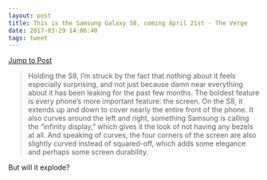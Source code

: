 ```yaml
---
layout: post
title: This is the Samsung Galaxy S8, coming April 21st - The Verge
date: 2017-03-29 14:06:40
tags: tweet
---
```

[Jump to Post][1]

> Holding the S8, I’m struck by the fact that nothing about it feels especially surprising, and not just because damn near everything about it has been leaking for the past few months. The boldest feature is every phone’s more important feature: the screen. On the S8, it extends up and down to cover nearly the entire front of the phone. It also curves around the left and right, something Samsung is calling the “infinity display,” which gives it the look of not having any bezels at all. And speaking of curves, the four corners of the screen are also slightly curved instead of squared-off, which adds some elegance and perhaps some screen durability.

But will it explode?

[1]:	http://www.theverge.com/2017/3/29/15087530/samsung-galaxy-s8-announced-features-release-date-video-specifications

